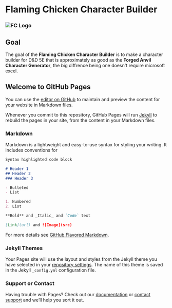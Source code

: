 # Flaming Chicken Character Builder
### ![FC Logo](https://0d7c4acb-a-62cb3a1a-s-sites.googlegroups.com/site/actualflamingchicken/images/avatar%20for%20SFGG%20flaming%20chicken.png?attachauth=ANoY7coQ305RTrz8OK3TOXijkepmJZorcA2NFoJfNi75bN9LbMOTBjasNqDFXkDTDze8w92zhWVwO4rh3ZGVzI3SaK4RcxvICTeKSFWFPDYyd51Rzr4UJ-fJS0-HRABU5Efb7pZMhu6V5WlmT81yhDpMZAlSTHZupCzBuYMeSFwrAyojgtMrxkCueqYkYOv8ezGUUpsorQUioWg78jfgLq_Sx2GxzZ7PZV3cfoLt86mV9SUcDr2M3_Ba_PfDV23XL6XDf_yLSZXi&attredirects=0)

## Goal
The goal of the **Flaming Chicken Character Builder** is to make a character builder for D&D 5E that is approximately as good as the **Forged Anvil Character Generator**, the big diffrence being one doesn't require microsoft excel.


## Welcome to GitHub Pages

You can use the [editor on GitHub](https://github.com/Spodeian/FC_DnD_5E_Character_Builder/edit/master/README.md) to maintain and preview the content for your website in Markdown files.

Whenever you commit to this repository, GitHub Pages will run [Jekyll](https://jekyllrb.com/) to rebuild the pages in your site, from the content in your Markdown files.

### Markdown

Markdown is a lightweight and easy-to-use syntax for styling your writing. It includes conventions for

```markdown
Syntax highlighted code block

# Header 1
## Header 2
### Header 3

- Bulleted
- List

1. Numbered
2. List

**Bold** and _Italic_ and `Code` text

[Link](url) and ![Image](src)
```

For more details see [GitHub Flavored Markdown](https://guides.github.com/features/mastering-markdown/).

### Jekyll Themes

Your Pages site will use the layout and styles from the Jekyll theme you have selected in your [repository settings](https://github.com/Spodeian/FC_DnD_5E_Character_Builder/settings). The name of this theme is saved in the Jekyll `_config.yml` configuration file.

### Support or Contact

Having trouble with Pages? Check out our [documentation](https://help.github.com/categories/github-pages-basics/) or [contact support](https://github.com/contact) and we’ll help you sort it out.
